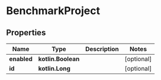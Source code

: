 
# BenchmarkProject

## Properties
Name | Type | Description | Notes
------------ | ------------- | ------------- | -------------
**enabled** | **kotlin.Boolean** |  |  [optional]
**id** | **kotlin.Long** |  |  [optional]



